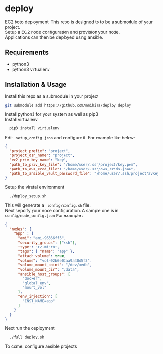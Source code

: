 # deploy

EC2 boto deployment. This repo is designed to to be a submodule of your project. <br>
Setup a EC2 node configuration and provision your node. <br>
Applications can then be deployed using ansible.

## Requirements
* python3
* python3 virtualenv

## Installation & Usage

Install this repo as a submodule in your project
```bash
git submodule add https://github.com/mmihira/deploy deploy
```

Install python3 for your system as well as pip3 <br>
Install virtualenv
```bash
  pip3 install virtualenv
```

Edit ```.setup_config.json``` and configure it. For example
like below:

```json
{
  "project_prefix": "project",
  "project_dir_name": "project",
  "ec2_priv_key_name": "key",
  "path_to_priv_key_file": "/home/user/.ssh/project/key.pem",
  "path_to_aws_cred_file": "/home/user/.ssh/aws_creds.json",
  "path_to_ansible_vault_password_file": "/home/user/.ssh/project/avKey"
}
```

Setup the virutal environment
```bash
  ./deploy_setup.sh
```
This will generate a ``` config/config.sh``` file. <br>
Next sepcify your node configuration. A sample one is in ``` config/node_config.json ```
For example :

```json
{
  "nodes": {
    "app" : {
      "ami": "ami-96666ff5",
      "security_groups": ["ssh"],
      "type": "t2.micro",
      "tags": { "name": "app" },
      "attach_volume": true,
      "volume": "vol-02b6e03aa9a40d5f3",
      "volume_mount_point": "/dev/xvdb",
      "volume_mount_dir": "/data",
      "ansible_host_groups": [
        "docker",
        "global_env",
        "mount_vol"
      ],
      "env_injection": [
        "INST_NAME=app"
      ]
    }
  }
}
```

Next run the deployment

```bash
  ./full_deploy.sh
```

To come: configure ansible projects


